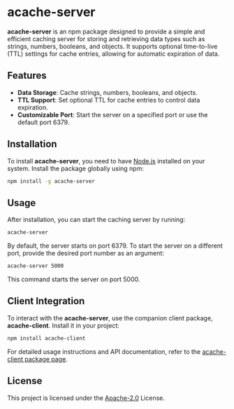 # acache-server

**acache-server** is an npm package designed to provide a simple and efficient caching server for storing and retrieving data types such as strings, numbers, booleans, and objects. It supports optional time-to-live (TTL) settings for cache entries, allowing for automatic expiration of data.

## Features

- **Data Storage**: Cache strings, numbers, booleans, and objects.
- **TTL Support**: Set optional TTL for cache entries to control data expiration.
- **Customizable Port**: Start the server on a specified port or use the default port 6379.

## Installation

To install **acache-server**, you need to have [Node.js](https://nodejs.org/) installed on your system. Install the package globally using npm:

```bash
npm install -g acache-server
```
    
## Usage

After installation, you can start the caching server by running:

```bash
acache-server
```

By default, the server starts on port 6379. To start the server on a different port, provide the desired port number as an argument:

```bash
acache-server 5000
```

This command starts the server on port 5000.
## Client Integration

To interact with the **acache-server**, use the companion client package, **acache-client**. Install it in your project:

```bash
npm install acache-client
```

For detailed usage instructions and API documentation, refer to the [acache-client package page](https://www.npmjs.com/package/acache-client).
## License

This project is licensed under the [Apache-2.0](http://www.apache.org/licenses/LICENSE-2.0) License.

